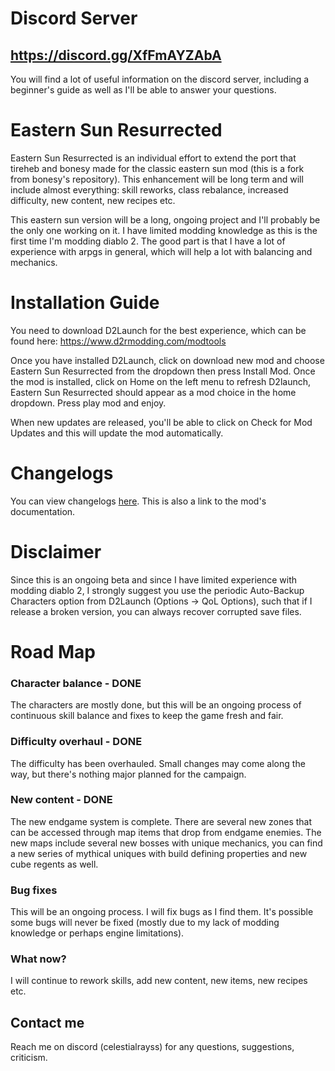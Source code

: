 # Discord Server
## https://discord.gg/XfFmAYZAbA
You will find a lot of useful information on the discord server, including a beginner's guide as well as I'll be able to answer your questions.

# Eastern Sun Resurrected
Eastern Sun Resurrected is an individual effort to extend the port that tireheb and bonesy made for the classic eastern sun mod (this is a fork from bonesy's repository). This enhancement will be long term and will include almost everything: skill reworks, class rebalance, increased difficulty, new content, new recipes etc.

This eastern sun version will be a long, ongoing project and I'll probably be the only one working on it. I have limited modding knowledge as this is the first time I'm modding diablo 2. The good part is that I have a lot of experience with arpgs in general, which will help a lot with balancing and mechanics.

# Installation Guide
You need to download D2Launch for the best experience, which can be found here: https://www.d2rmodding.com/modtools

Once you have installed D2Launch, click on download new mod and choose Eastern Sun Resurrected from the dropdown then press Install Mod. Once the mod is installed, click on Home on the left menu to refresh D2launch, Eastern Sun Resurrected should appear as a mod choice in the home dropdown. Press play mod and enjoy.

When new updates are released, you'll be able to click on Check for Mod Updates and this will update the mod automatically.

# Changelogs
You can view changelogs [here](https://celestialrayone.github.io/Eastern_Sun_Resurrected/docs/index.html). This is also a link to the mod's documentation.

# Disclaimer
Since this is an ongoing beta and since I have limited experience with modding diablo 2, I strongly suggest you use the periodic Auto-Backup Characters option from D2Launch (Options -> QoL Options), such that if I release a broken version, you can always recover corrupted save files.

# Road Map
### Character balance - DONE
   The characters are mostly done, but this will be an ongoing process of continuous skill balance and fixes to keep the game fresh and fair.
### Difficulty overhaul - DONE
   The difficulty has been overhauled. Small changes may come along the way, but there's nothing major planned for the campaign.
### New content - DONE
   The new endgame system is complete. There are several new zones that can be accessed through map items that drop from endgame enemies. The new maps include several new bosses with unique mechanics, you can find a new series of mythical uniques with build defining properties and new cube regents as well.
### Bug fixes
   This will be an ongoing process. I will fix bugs as I find them. It's possible some bugs will never be fixed (mostly due to my lack of modding knowledge or perhaps engine limitations).
### What now?
   I will continue to rework skills, add new content, new items, new recipes etc.
   
## Contact me
Reach me on discord (celestialrayss) for any questions, suggestions, criticism.
